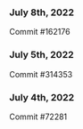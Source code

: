 ### July 8th, 2022

Commit #162176

### July 5th, 2022

Commit #314353


### July 4th, 2022

Commit #72281
